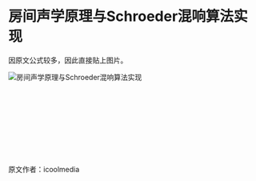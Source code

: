 # 房间声学原理与Schroeder混响算法实现

因原文公式较多，因此直接贴上图片。

![房间声学原理与Schroeder混响算法实现](https://user-images.githubusercontent.com/87458342/127257027-3e980ee3-8042-4a5e-829b-afe5ed220d0d.png)

<br/>
<br/>
<br/>
<br/>
<br/>
<br/>
<br/>
<br/>

原文作者：icoolmedia 

